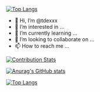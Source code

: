[![Top Langs](https://github-readme-stats.vercel.app/api/top-langs/?username=tdexxx&layout=compact)](https://github.com/anuraghazra/github-readme-stats)

- 👋 Hi, I’m @tdexxx
- 👀 I’m interested in ...
- 🌱 I’m currently learning ...
- 💞️ I’m looking to collaborate on ...
- 📫 How to reach me ...

<!---
tdexxx/tdexxx is a ✨ special ✨ repository because its `README.md` (this file) appears on your GitHub profile.
You can click the Preview link to take a look at your changes.
--->
[![Contribution Stats](https://github-contribution-stats.vercel.app/api/?username=tdexxx)](https://github.com/LordDashMe/github-contribution-stats/)

[![Anurag's GitHub stats](https://github-readme-stats.vercel.app/api?username=tdexxx)](https://github.com/anuraghazra/github-readme-stats)

[![Top Langs](https://github-readme-stats.vercel.app/api/top-langs/?username=tdexxx)](https://github.com/anuraghazra/github-readme-stats)

